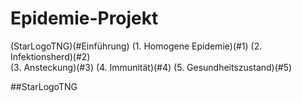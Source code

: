 # Epidemie-Projekt

(StarLogoTNG)(#Einführung)
(1. Homogene Epidemie)(#1)
(2. Infektionsherd)(#2)  
(3. Ansteckung)(#3)
(4. Immunität)(#4)
(5. Gesundheitszustand)(#5)

##StarLogoTNG<a name="Einführung"></a> 

